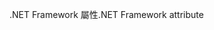 <span data-ttu-id="0b020-101">.NET Framework 屬性</span><span class="sxs-lookup"><span data-stu-id="0b020-101">.NET Framework attribute</span></span>
